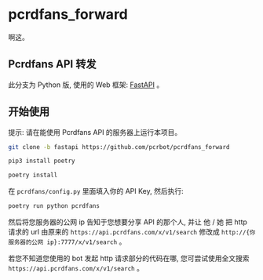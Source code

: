 # pcrdfans_forward
啊这。

## Pcrdfans API 转发

此分支为 Python 版, 使用的 Web 框架: [FastAPI](https://github.com/tiangolo/fastapi) 。

## 开始使用

提示: 请在能使用 Pcrdfans API 的服务器上运行本项目。

```bash
git clone -b fastapi https://github.com/pcrbot/pcrdfans_forward

pip3 install poetry

poetry install
```

在 `pcrdfans/config.py` 里面填入你的 API Key, 然后执行:

```bash
poetry run python pcrdfans
```

然后将您服务器的公网 ip 告知于您想要分享 API 的那个人, 并让 他 / 她 把 http 请求的 url 由原来的 `https://api.pcrdfans.com/x/v1/search` 修改成 `http://{你服务器的公网 ip}:7777/x/v1/search` 。

若您不知道您使用的 bot 发起 http 请求部分的代码在哪, 您可尝试使用全文搜索 `https://api.pcrdfans.com/x/v1/search` 。
